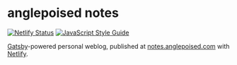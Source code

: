 # anglepoised notes

[![Netlify Status](https://api.netlify.com/api/v1/badges/8c903fc3-0dff-4815-9c58-fc4347499707/deploy-status)](https://app.netlify.com/sites/anglepoised-notes/deploys) [![JavaScript Style Guide](https://img.shields.io/badge/code_style-prettier-brightgreen.svg)](https://prettier.io)

[Gatsby](https://www.gatsbyjs.org/)-powered personal weblog, published at [notes.anglepoised.com](https://notes.anglepoised.com) with [Netlify](https://www.netlify.com/).
